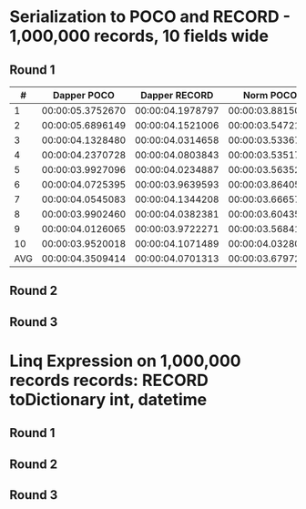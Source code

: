 # Serialization to POCO and RECORD - 1,000,000 records, 10 fields wide

## Round 1 

|#|Dapper POCO|Dapper RECORD|Norm POCO|Norm RECORD|
|-|-----------|-------------|---------|-----------|
|1|00:00:05.3752670|00:00:04.1978797|00:00:03.8815075|00:00:05.1114093|
|2|00:00:05.6896149|00:00:04.1521006|00:00:03.5472125|00:00:03.8110144|
|3|00:00:04.1328480|00:00:04.0314658|00:00:03.5336702|00:00:03.6733593|
|4|00:00:04.2370728|00:00:04.0803843|00:00:03.5351707|00:00:03.5868570|
|5|00:00:03.9927096|00:00:04.0234887|00:00:03.5635218|00:00:03.5512069|
|6|00:00:04.0725395|00:00:03.9639593|00:00:03.8640567|00:00:03.7716048|
|7|00:00:04.0545083|00:00:04.1344208|00:00:03.6665719|00:00:03.6112011|
|8|00:00:03.9902460|00:00:04.0382381|00:00:03.6043538|00:00:03.5716888|
|9|00:00:04.0126065|00:00:03.9722271|00:00:03.5684190|00:00:03.5788031|
|10|00:00:03.9520018|00:00:04.1071489|00:00:04.0328034|00:00:03.6432125|
|AVG|00:00:04.3509414|00:00:04.0701313|00:00:03.6797287|00:00:03.7910357|

## Round 2


## Round 3



# Linq Expression on 1,000,000 records records: RECORD toDictionary int, datetime

## Round 1 



## Round 2



## Round 3


